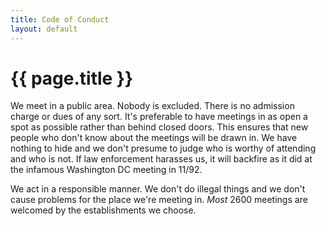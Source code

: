 ```yaml
--- 
title: Code of Conduct
layout: default
---
```

# {{ page.title }}

We meet in a public area. Nobody is excluded. There is no admission charge or dues of any sort. It's preferable to have meetings in as 
open a spot as possible rather than behind closed doors. This ensures that new people who don't know about the meetings will be drawn in. 
We have nothing to hide and we don't presume to judge who is worthy of attending and who is not. If law enforcement harasses us, it will 
backfire as it did at the infamous Washington DC meeting in 11/92.

We act in a responsible manner. We don't do illegal things and we don't cause problems for the place we're meeting in. *Most* 2600 meetings are welcomed by the establishments we choose.
